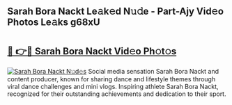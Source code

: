 ## Sarah Bora Nackt Le𝚊k𝚎d N𝚞𝚍e - Part-Ajy Vid𝚎o Photos Le𝚊ks g68xU

# <h2><a href="http://fb4jdmv.evod.top/?m=Sarah+Bora+Nackt">🔗 👉🔴 Sarah Bora Nackt Vid𝚎o Ph𝚘t𝚘s</a></h2>

[![Sarah Bora Nackt N𝚞d𝚎s](https://i.imgur.com/8V9OHl7.gif)](http://fb4jdmv.evod.top/?m=Sarah+Bora+Nackt)
Social media sensation Sarah Bora Nackt and content producer, known for sharing dance and lifestyle themes through viral dance challenges and mini vlogs. Inspiring athlete Sarah Bora Nackt, recognized for their outstanding achievements and dedication to their sport. 
